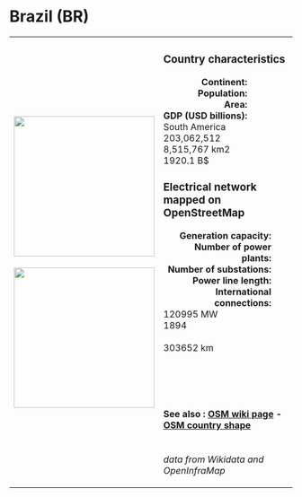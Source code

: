 # Brazil (BR)

<table width="90%">
<tr>
<td>
<img src="http://commons.wikimedia.org/wiki/Special:FilePath/Flag%20of%20Brazil.svg" width="250">
<br><br>
<img src="http://commons.wikimedia.org/wiki/Special:FilePath/BRA%20orthographic.svg" width="250"></td>
<td>
<h3>Country characteristics</h3>
<div style="display: inline-block;text-align:right;margin-right:30px;font-weight: bold;">
Continent:<br>Population:<br>Area:<br>GDP (USD billions):
</div>
<div style="display: inline-block;">
South America<br>203,062,512<br>8,515,767 km2<br>1920.1 B$
</div>
<h3>Electrical network mapped on OpenStreetMap</h3>
<div style="display: inline-block;text-align:right;margin-right:30px;font-weight: bold;">Generation capacity:<br>
Number of power plants:<br>
Number of substations:<br>
Power line length:<br>
International connections:<br>
</div>
<div style="display: inline-block;">120995 MW<br>
1894<br>
<br>
303652 km<br>
<br>
</div>

<br><br><h4>See also :
<a href="https://wiki.openstreetmap.org/wiki/Power_networks/Brazil" target="_blank">OSM wiki page</a> -
<a href="https://openstreetmap.org/relation/59470" target="_blank">OSM country shape</a>
</h4>

<br><i>data from Wikidata and OpenInfraMap</i>
</td>
</tr>
</table>




